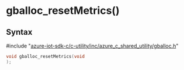# gballoc_resetMetrics()

## Syntax

\#include "[azure-iot-sdk-c/c-utility/inc/azure_c_shared_utility/gballoc.h](../iot-c-ref-gballoc-h.md)"  
```C
void gballoc_resetMetrics(void
);
```

